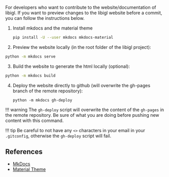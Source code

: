 For developers who want to contribute to the website/documentation of libigl.
If you want to preview changes to the libigl website before a commit, you can follow the instructions below.

1. Install mkdocs and the material theme
   ```bash
   pip install -U --user mkdocs mkdocs-material
   ```
2. Preview the website locally (in the root folder of the libigl project):
  ```bash
  python -m mkdocs serve
  ```
3. Build the website to generate the html locally (optional):
  ```bash
  python -m mkdocs build
  ```
4. Deploy the website directly to github (will overwrite the gh-pages branch of the remote repository):
   ```
   python -m mkdocs gh-deploy
   ```

!!! warning
    The `gh-deploy` script will overwrite the content of the `gh-pages` in the remote repository. Be sure of what you are doing before pushing new content with this command.

!!! tip
    Be careful to not have any `<>` characters in your email in your `.gitconfig`, otherwise the `gh-deploy` script will fail.

## References

- [MkDocs](http://www.mkdocs.org/)
- [Material Theme](https://squidfunk.github.io/mkdocs-material/)
